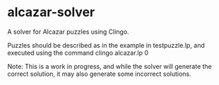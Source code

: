 alcazar-solver
==============

A solver for Alcazar puzzles using Clingo.

Puzzles should be described as in the example in testpuzzle.lp,
and executed using the command clingo <puzzle> alcazar.lp 0

Note: This is a work in progress, and while the solver will generate the correct solution, it may also generate some incorrect solutions.
